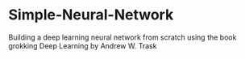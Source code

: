 # Simple-Neural-Network
Building a deep learning neural network from scratch using the book grokking Deep Learning by Andrew W. Trask 
